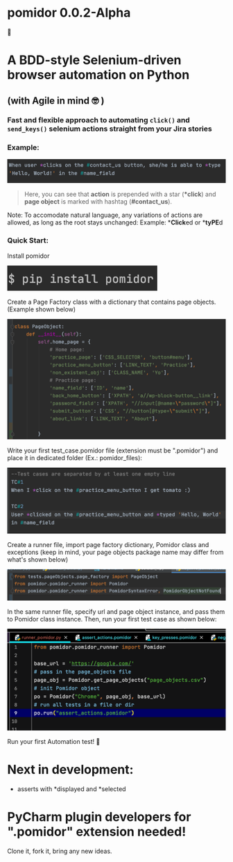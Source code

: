 # pomidor 0.0.2-Alpha

:tomato:
# **A BDD-style Selenium-driven browser automation on Python** 
## (with Agile in mind :nerd_face: )
### Fast and flexible approach to automating `click()` and `send_keys()` selenium actions straight from your Jira stories 

### Example:
![Pomidor syntax](images/pomidor_1.png)

>Here, you can see that __action__ is prepended with a star (__*click__) and __page object__ is marked with hashtag (**#contact_us**).

Note: To accomodate natural language, any variations of actions are allowed,
as long as the root stays unchanged: 
Example: ***Click**ed or ***tyPE**d


### Quick Start:
Install pomidor

![Page factory](images/pip_install_pomidor2.png)

Create a Page Factory class with a dictionary that contains page objects. (Example shown below)

![Page factory](images/page_obj_dict.png)


Write your first test_case.pomidor file (extension must be ".pomidor") and place it in dedicated folder (Ex.: pomidor_files):


![Pomidor syntax](images/pomidor_file.png)


Create a runner file, import page factory dictionary, Pomidor class and exceptions (keep in mind, your page objects package name may differ from what's shown below)

![Runner file](images/import_pomidor_methods.png)

In the same runner file, specify url and page object instance, and pass them to Pomidor class instance. Then, run your first test case as shown below:

![Runner file](images/init_pomidor_class.png)


Run your first Automation test! :rocket:

# Next in development:
- asserts with *displayed and *selected

# PyCharm plugin developers for ".pomidor" extension needed!

Clone it, fork it, bring any new ideas.

